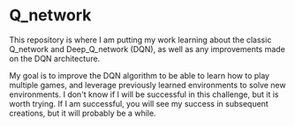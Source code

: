 # Q_network
This repository is where I am putting my work learning about the classic Q_network and Deep_Q_network (DQN), as well as any improvements made on the DQN architecture. 

My goal is to improve the DQN algorithm to be able to learn how to play multiple games, and leverage previously learned environments to solve new environments. I don't know if I will be successful in this challenge, but it is worth trying. If I am successful, you will see my success in subsequent creations, but it will probably be a while. 
